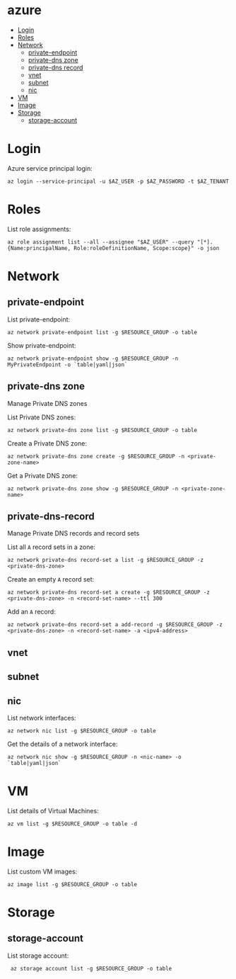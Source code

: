 # azure

<!-- TOC -->

- [Login](#login)
- [Roles](#roles)
- [Network](#Network)
    - [private-endpoint](#private-endpoint)
    - [private-dns zone](#private-dns-zone)
    - [private-dns record](#private-dns-record)
    - [vnet](#vnet)
    - [subnet](#subnet)
    - [nic](#nic)
- [VM](#VM)
- [Image](#Image)
- [Storage](#Storage)
    - [storage-account](#storage-account)
    

# Login
Azure service principal login:
```
az login --service-principal -u $AZ_USER -p $AZ_PASSWORD -t $AZ_TENANT
```

# Roles
List role assignments:
```
az role assignment list --all --assignee "$AZ_USER" --query "[*].{Name:principalName, Role:roleDefinitionName, Scope:scope}" -o json
```

# Network

## private-endpoint
List private-endpoint:
```
az network private-endpoint list -g $RESOURCE_GROUP -o table
```
Show private-endpoint:
```
az network private-endpoint show -g $RESOURCE_GROUP -n MyPrivateEndpoint -o `table|yaml|json`
```

## private-dns zone

Manage Private DNS zones

List Private DNS zones:
```
az network private-dns zone list -g $RESOURCE_GROUP -o table
```
Create a Private DNS zone:
```
az network private-dns zone create -g $RESOURCE_GROUP -n <private-zone-name>
```
Get a Private DNS zone:
```
az network private-dns zone show -g $RESOURCE_GROUP -n <private-zone-name>
```

## private-dns-record

Manage Private DNS records and record sets

List all `A` record sets in a zone:
```
az network private-dns record-set a list -g $RESOURCE_GROUP -z <private-dns-zone>
```
Create an empty `A` record set:
```
az network private-dns record-set a create -g $RESOURCE_GROUP -z <private-dns-zone> -n <record-set-name> --ttl 300
```
Add an `A` record:
```
az network private-dns record-set a add-record -g $RESOURCE_GROUP -z <private-dns-zone> -n <record-set-name> -a <ipv4-address>
```

## vnet

## subnet

## nic
List network interfaces:
```
az network nic list -g $RESOURCE_GROUP -o table
```
Get the details of a network interface:
```
az network nic show -g $RESOURCE_GROUP -n <nic-name> -o `table|yaml|json`
```

# VM
List details of Virtual Machines:
```
az vm list -g $RESOURCE_GROUP -o table -d
```

# Image
List custom VM images:
```
az image list -g $RESOURCE_GROUP -o table
```

# Storage

## storage-account
List storage account:
```
 az storage account list -g $RESOURCE_GROUP -o table
```
